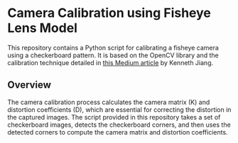 # Camera Calibration using Fisheye Lens Model

This repository contains a Python script for calibrating a fisheye camera using a checkerboard pattern. It is based on the OpenCV library and the calibration technique detailed in [this Medium article](https://medium.com/@kennethjiang/calibrate-fisheye-lens-using-opencv-333b05afa0b0) by Kenneth Jiang.

## Overview

The camera calibration process calculates the camera matrix (K) and distortion coefficients (D), which are essential for correcting the distortion in the captured images. The script provided in this repository takes a set of checkerboard images, detects the checkerboard corners, and then uses the detected corners to compute the camera matrix and distortion coefficients.
